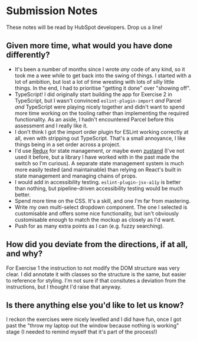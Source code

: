 # Submission Notes

These notes will be read by HubSpot developers. Drop us a line!

## Given more time, what would you have done differently?

- It's been a number of months since I wrote _any_ code of any kind, so it took me a wee while to get back into the swing of things. I started with a lot of ambition, but lost a lot of time wresting with lots of silly little things.  In the end, I had to prioritise "getting it done" over "showing off".
- TypeScript!  I did originally start building the app for Exercise 2 in TypeScript, but I wasn't convinced `eslint-plugin-import` _and_ Parcel _and_ TypeScript were playing nicely together and didn't want to spend more time working on the tooling rather than implementing the required functionality.  As an aside, I hadn't encountered Parcel before this assessment and I really like it.
- I don't think I got the import order plugin for ESLint working correctly at all, even with stripping out TypeScript.  That's a small annoyance, I like things being in a set order across a project.
- I'd use [Redux](https://redux.js.org/) for state management, or maybe even [zustand](https://github.com/pmndrs/zustand) (I've not used it before, but a library I have worked with in the past made the switch so I'm curious).  A separate state management system is much more easily tested (and maintainable) than relying on React's built in state management and managing chains of props.
- I would add in accessibility testing. `eslint-plugin-jsx-a11y` is better than nothing, but pipeline-driven accessibility testing would be much better.
- Spend more time on the CSS.  It's a skill, and one I'm far from mastering.
- Write my own multi-select dropdown component.  The one I selected is customisable and offers some nice functionality, but isn't obviously customisable enough to match the mockup as closely as I'd want.
- Push for as many extra points as I can (e.g. fuzzy searching).

## How did you deviate from the directions, if at all, and why?

For Exercise 1 the instruction to not modify the DOM structure was very clear.  I did annotate it with classes so the structure is the same, but easier to reference for styling.  I'm not sure if that consitutes a deviation from the instructions, but I thought I'd raise that anyway.

## Is there anything else you'd like to let us know?

I reckon the exercises were nicely levelled and I did have fun, once I got past the "throw my laptop out the window because nothing is working" stage (I needed to remind myself that it's part of the process!)
